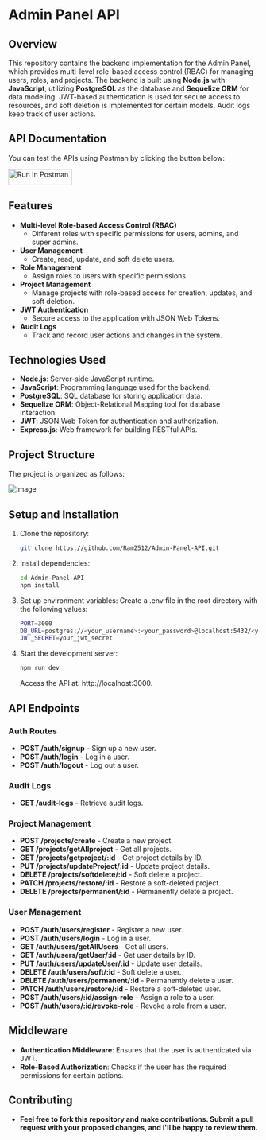 # Admin Panel API

## Overview
This repository contains the backend implementation for the Admin Panel, which provides multi-level role-based access control (RBAC) for managing users, roles, and projects. The backend is built using **Node.js** with **JavaScript**, utilizing **PostgreSQL** as the database and **Sequelize ORM** for data modeling. JWT-based authentication is used for secure access to resources, and soft deletion is implemented for certain models. Audit logs keep track of user actions.

## API Documentation

You can test the APIs using Postman by clicking the button below: 

[<img src="https://run.pstmn.io/button.svg" alt="Run In Postman" style="width: 128px; height: 32px;">](https://www.postman.com/avionics-geologist-67008188/admin-panel-api/collection/gumkplm/admin-panel)

## Features
- **Multi-level Role-based Access Control (RBAC)**
  - Different roles with specific permissions for users, admins, and super admins.
- **User Management**
  - Create, read, update, and soft delete users.
- **Role Management**
  - Assign roles to users with specific permissions.
- **Project Management**
  - Manage projects with role-based access for creation, updates, and soft deletion.
- **JWT Authentication**
  - Secure access to the application with JSON Web Tokens.
- **Audit Logs**
  - Track and record user actions and changes in the system.

## Technologies Used
- **Node.js**: Server-side JavaScript runtime.
- **JavaScript**: Programming language used for the backend.
- **PostgreSQL**: SQL database for storing application data.
- **Sequelize ORM**: Object-Relational Mapping tool for database interaction.
- **JWT**: JSON Web Token for authentication and authorization.
- **Express.js**: Web framework for building RESTful APIs.

## Project Structure
The project is organized as follows:

  ![image](https://github.com/user-attachments/assets/dcf2400f-e190-40aa-acbc-94438cf0301b)



## Setup and Installation

1. Clone the repository:
   ```bash
   git clone https://github.com/Ram2512/Admin-Panel-API.git
   ```
2. Install dependencies:
   ```bash
   cd Admin-Panel-API
   npm install
   ```
3. Set up environment variables: 
   Create a .env file in the root directory with the following values:
   ```bash
   PORT=3000
   DB_URL=postgres://<your_username>:<your_password>@localhost:5432/<your_databaseName>
   JWT_SECRET=your_jwt_secret
   ```
4. Start the development server:
   ```bash
   npm run dev
   ```
   Access the API at: http://localhost:3000.
   


## API Endpoints

### Auth Routes
- **POST /auth/signup** - Sign up a new user.
- **POST /auth/login** - Log in a user.
- **POST /auth/logout** - Log out a user.

### Audit Logs
- **GET /audit-logs** - Retrieve audit logs.

### Project Management
- **POST /projects/create** - Create a new project.
- **GET /projects/getAllproject** - Get all projects.
- **GET /projects/getproject/:id** - Get project details by ID.
- **PUT /projects/updateProject/:id** - Update project details.
- **DELETE /projects/softdelete/:id** - Soft delete a project.
- **PATCH /projects/restore/:id** - Restore a soft-deleted project.
- **DELETE /projects/permanent/:id** - Permanently delete a project.

### User Management
- **POST /auth/users/register** - Register a new user.
- **POST /auth/users/login** - Log in a user.
- **GET /auth/users/getAllUsers** - Get all users.
- **GET /auth/users/getUser/:id** - Get user details by ID.
- **PUT /auth/users/updateUser/:id** - Update user details.
- **DELETE /auth/users/soft/:id** - Soft delete a user.
- **DELETE /auth/users/permanent/:id** - Permanently delete a user.
- **PATCH /auth/users/restore/:id** - Restore a soft-deleted user.
- **POST /auth/users/:id/assign-role** - Assign a role to a user.
- **POST /auth/users/:id/revoke-role** - Revoke a role from a user.

  
## Middleware
   - **Authentication Middleware**: Ensures that the user is authenticated via JWT.
  - **Role-Based Authorization**: Checks if the user has the required permissions for certain actions.


## Contributing
 -  **Feel free to fork this repository and make contributions. Submit a pull request with your proposed changes, and I'll be happy to review them.**
